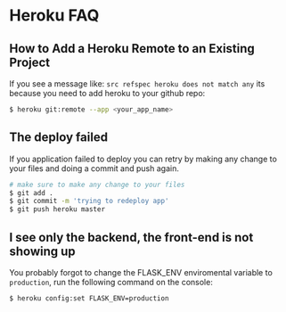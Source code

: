# Heroku FAQ


## How to Add a Heroku Remote to an Existing Project

If you see a message like: `src refspec heroku does not match any` its because you need to add heroku to your github repo:

```bash
$ heroku git:remote --app <your_app_name>
```

## The deploy failed

If you application failed to deploy you can retry by making any change to your files and doing a commit and push again.

```bash
# make sure to make any change to your files
$ git add .
$ git commit -m 'trying to redeploy app'
$ git push heroku master
```

## I see only the backend, the front-end is not showing up

You probably forgot to change the FLASK_ENV enviromental variable to `production`, run the following command on the console:

```
$ heroku config:set FLASK_ENV=production 
```